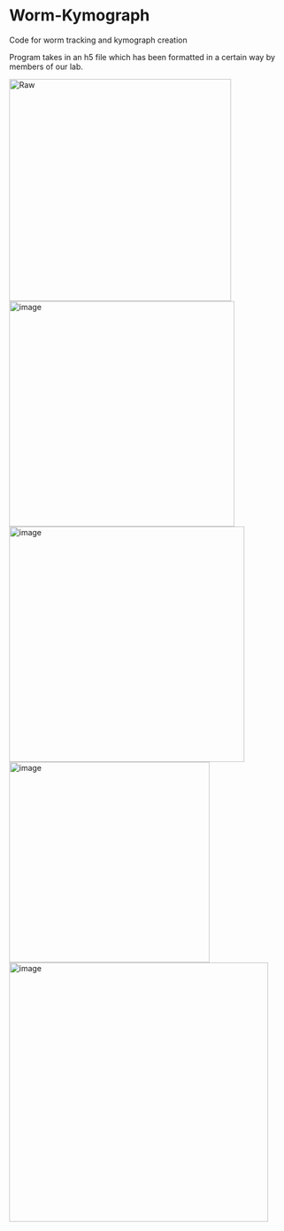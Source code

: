 # Worm-Kymograph
Code for worm tracking and kymograph creation

Program takes in an h5 file which has been formatted in a certain way by members of our lab. 

<img width="401" alt="Raw" src="https://user-images.githubusercontent.com/30483987/192909816-822a8e1b-ef41-45b6-95be-42620a8c1aef.png">
<img width="407" alt="image" src="https://user-images.githubusercontent.com/30483987/192910356-ea4d30c4-1548-4ad2-b3db-ffc96879e564.png">
<img width="425" alt="image" src="https://user-images.githubusercontent.com/30483987/192910031-055c2b35-1328-4c10-aabf-fd4bf8c64905.png">
<img width="362" alt="image" src="https://user-images.githubusercontent.com/30483987/192910441-5de38ad2-6d12-4ff5-9181-c498865f8d26.png">
<img width="468" alt="image" src="https://user-images.githubusercontent.com/30483987/192910457-ca4b7e80-5f65-436f-833b-83df97f4c45d.png">


